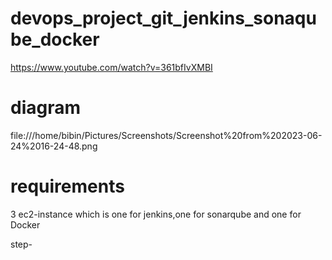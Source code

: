 # devops_project_git_jenkins_sonaqube_docker
https://www.youtube.com/watch?v=361bfIvXMBI

# diagram

file:///home/bibin/Pictures/Screenshots/Screenshot%20from%202023-06-24%2016-24-48.png


# requirements
3 ec2-instance which is one for jenkins,one for sonarqube and one for Docker

step-
